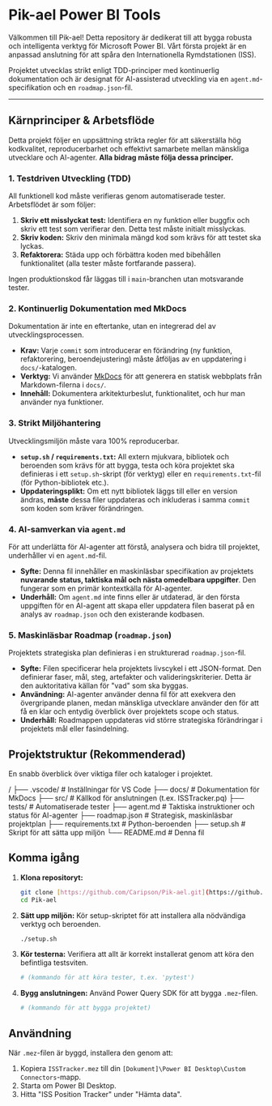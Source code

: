 # Pik-ael Power BI Tools

Välkommen till Pik-ael! Detta repository är dedikerat till att bygga robusta och intelligenta verktyg för Microsoft Power BI. Vårt första projekt är en anpassad anslutning för att spåra den Internationella Rymdstationen (ISS).

Projektet utvecklas strikt enligt TDD-principer med kontinuerlig dokumentation och är designat för AI-assisterad utveckling via en `agent.md`-specifikation och en `roadmap.json`-fil.

---

## Kärnprinciper & Arbetsflöde

Detta projekt följer en uppsättning strikta regler för att säkerställa hög kodkvalitet, reproducerbarhet och effektivt samarbete mellan mänskliga utvecklare och AI-agenter. **Alla bidrag måste följa dessa principer.**

### 1. Testdriven Utveckling (TDD)
All funktionell kod måste verifieras genom automatiserade tester. Arbetsflödet är som följer:
1.  **Skriv ett misslyckat test:** Identifiera en ny funktion eller buggfix och skriv ett test som verifierar den. Detta test måste initialt misslyckas.
2.  **Skriv koden:** Skriv den minimala mängd kod som krävs för att testet ska lyckas.
3.  **Refaktorera:** Städa upp och förbättra koden med bibehållen funktionalitet (alla tester måste fortfarande passera).

Ingen produktionskod får läggas till i `main`-branchen utan motsvarande tester.

### 2. Kontinuerlig Dokumentation med MkDocs
Dokumentation är inte en eftertanke, utan en integrerad del av utvecklingsprocessen.
- **Krav:** Varje `commit` som introducerar en förändring (ny funktion, refaktorering, beroendejustering) måste åtföljas av en uppdatering i `docs/`-katalogen.
- **Verktyg:** Vi använder [MkDocs](https://www.mkdocs.org/) för att generera en statisk webbplats från Markdown-filerna i `docs/`.
- **Innehåll:** Dokumentera arkitekturbeslut, funktionalitet, och hur man använder nya funktioner.

### 3. Strikt Miljöhantering
Utvecklingsmiljön måste vara 100% reproducerbar.
- **`setup.sh` / `requirements.txt`:** All extern mjukvara, bibliotek och beroenden som krävs för att bygga, testa och köra projektet ska definieras i ett `setup.sh`-skript (för verktyg) eller en `requirements.txt`-fil (för Python-bibliotek etc.).
- **Uppdateringsplikt:** Om ett nytt bibliotek läggs till eller en version ändras, **måste** dessa filer uppdateras och inkluderas i samma `commit` som koden som kräver förändringen.

### 4. AI-samverkan via `agent.md`
För att underlätta för AI-agenter att förstå, analysera och bidra till projektet, underhåller vi en `agent.md`-fil.
- **Syfte:** Denna fil innehåller en maskinläsbar specifikation av projektets **nuvarande status, taktiska mål och nästa omedelbara uppgifter**. Den fungerar som en primär kontextkälla för AI-agenter.
- **Underhåll:** Om `agent.md` inte finns eller är utdaterad, är den första uppgiften för en AI-agent att skapa eller uppdatera filen baserat på en analys av `roadmap.json` och den existerande kodbasen.

### 5. Maskinläsbar Roadmap (`roadmap.json`)
Projektets strategiska plan definieras i en strukturerad `roadmap.json`-fil.
- **Syfte:** Filen specificerar hela projektets livscykel i ett JSON-format. Den definierar faser, mål, steg, artefakter och valideringskriterier. Detta är den auktoritativa källan för "vad" som ska byggas.
- **Användning:** AI-agenter använder denna fil för att exekvera den övergripande planen, medan mänskliga utvecklare använder den för att få en klar och entydig överblick över projektets scope och status.
- **Underhåll:** Roadmappen uppdateras vid större strategiska förändringar i projektets mål eller fasindelning.

## Projektstruktur (Rekommenderad)

En snabb överblick över viktiga filer och kataloger i projektet.

/
├── .vscode/          # Inställningar för VS Code
├── docs/             # Dokumentation för MkDocs
├── src/              # Källkod för anslutningen (t.ex. ISSTracker.pq)
├── tests/            # Automatiserade tester
├── agent.md          # Taktiska instruktioner och status för AI-agenter
├── roadmap.json      # Strategisk, maskinläsbar projektplan
├── requirements.txt  # Python-beroenden
├── setup.sh          # Skript för att sätta upp miljön
└── README.md         # Denna fil


## Komma igång

1.  **Klona repositoryt:**
    ```bash
    git clone [https://github.com/Caripson/Pik-ael.git](https://github.com/Caripson/Pik-ael.git)
    cd Pik-ael
    ```

2.  **Sätt upp miljön:**
    Kör setup-skriptet för att installera alla nödvändiga verktyg och beroenden.
    ```bash
    ./setup.sh
    ```

3.  **Kör testerna:**
    Verifiera att allt är korrekt installerat genom att köra den befintliga testsviten.
    ```bash
    # (kommando för att köra tester, t.ex. 'pytest')
    ```

4.  **Bygg anslutningen:**
    Använd Power Query SDK för att bygga `.mez`-filen.
    ```bash
    # (kommando för att bygga projektet)
    ```

## Användning

När `.mez`-filen är byggd, installera den genom att:
1. Kopiera `ISSTracker.mez` till din `[Dokument]\Power BI Desktop\Custom Connectors`-mapp.
2. Starta om Power BI Desktop.
3. Hitta "ISS Position Tracker" under "Hämta data".
